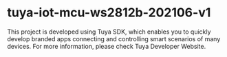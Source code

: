 # tuya-iot-mcu-ws2812b-202106-v1
This project is developed using Tuya SDK, which enables you to quickly develop branded apps connecting and controlling smart scenarios of many devices.
For more information, please check Tuya Developer Website.
